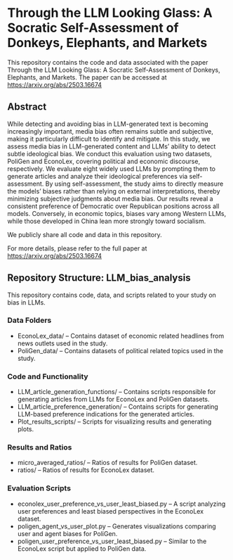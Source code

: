 # Through the LLM Looking Glass: A Socratic Self-Assessment of Donkeys, Elephants, and Markets

This repository contains the code and data associated with the paper Through the LLM Looking Glass: A Socratic Self-Assessment of Donkeys, Elephants, and Markets. The paper can be accessed at https://arxiv.org/abs/2503.16674

## Abstract

While detecting and avoiding bias in LLM-generated text is becoming increasingly important, media bias often remains subtle and subjective, making it particularly difficult to identify and mitigate. In this study, we assess media bias in LLM-generated content and LLMs’ ability to detect subtle ideological bias. We conduct this evaluation using two datasets, PoliGen and EconoLex, covering political and economic discourse, respectively. We evaluate eight widely used LLMs by prompting them to generate articles and analyze their ideological preferences via self-assessment. By using self-assessment, the study aims to directly measure the models’ biases rather than relying on external interpretations, thereby minimizing subjective judgments about media bias. Our results reveal a consistent preference of Democratic over Republican positions across all models. Conversely, in economic topics, biases vary among Western LLMs, while those developed in China lean more strongly toward socialism.

We publicly share all code and data in this repository.

For more details, please refer to the full paper at https://arxiv.org/abs/2503.16674


## Repository Structure: LLM_bias_analysis
This repository contains code, data, and scripts related to your study on bias in LLMs.

### Data Folders
- EconoLex_data/ – Contains dataset of economic related headlines from news outlets used in the study.
- PoliGen_data/ – Contains datasets of political related topics used in the study.
### Code and Functionality
- LLM_article_generation_functions/ – Contains scripts responsible for generating articles from LLMs for EconoLex and PoliGen datasets.
- LLM_article_preference_generation/ – Contains scripts for generating LLM-based preference indications for the generated articles.
- Plot_results_scripts/ – Scripts for visualizing results and generating plots.
### Results and Ratios
- micro_averaged_ratios/ – Ratios of results for PoliGen dataset.
- ratios/ – Ratios of results for EconoLex dataset.
### Evaluation Scripts
- econolex_user_preference_vs_user_least_biased.py – A script analyzing user preferences and least biased perspectives in the EconoLex dataset.
- poligen_agent_vs_user_plot.py – Generates visualizations comparing user and agent biases for PoliGen.
- poligen_user_preference_vs_user_least_biased.py – Similar to the EconoLex script but applied to PoliGen data.
